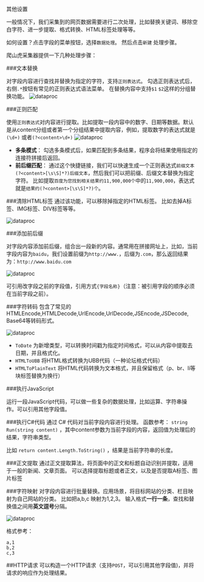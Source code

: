 其他设置

一般情况下，我们采集到的网页数据需要进行二次处理，比如替换关键词、移除空白字符、进一步提取、格式转换、HTML标签处理等等。  

如何设置？点击字段的菜单按钮，选择`数据处理`。 然后点击`新建` 处理步骤。  

爬山虎采集器提供一下几种处理步骤：

###文本替换

对字段内容进行查找并替换为指定的字符，支持`正则表达式`。 勾选正则表达式后，右侧`.*`按钮有常见的正则表达式语法菜单。 在替换内容中支持`$1` `$2`这样的分组替换功能。
![dataproc](img/dataproc_2.png)

###正则匹配

使用`正则表达式`对内容进行提取。比如提取一段内容中的数字、日期等数据。默认是从content分组或者第一个分组结果中提取内容，例如，提取数字的表达式就是`(\d+)` 或者`(?<content>\d+)`
![dataproc](img/dataproc_3.png)

* **多条模式**： 勾选多条模式后，如果匹配到多条结果，程序会将结果使用指定的连接符拼接后返回。
* **前后缀匹配**： 通过这个快捷链接，我们可以快速生成一个正则表达式`前缀文本(?<content>[\s\S]*?)后缀文本`，然后我们可以把前缀、后缀文本替换为指定字符。 
比如提取`百度为您找到相关结果约11,900,000个`中的`11,900,000`，表达式就是`结果约(?<content>[\s\S]*?)个`。


###清除HTML标签
通过该功能，可以移除掉指定的HTML标签。 比如去掉A标签、IMG标签、DIV标签等等。

![dataproc](img/dataproc_4.png)


###添加前后缀

对字段内容添加前后缀，组合出一段新的内容。通常用在拼接网址上，比如，当前字段内容为`baidu`，我们设置前缀为`http://www.`，后缀为`.com`，那么返回结果为：`http://www.baidu.com`

![dataproc](img/dataproc_5.png)

可引用改字段之前的字段值，引用方式`{字段名称}`（注意：被引用字段的顺序必须在当前字段之前）。  


###字符转码
包含了常见的HTMLEncode,HTMLDecode,UrlEncode,UrlDecode,JSEncode,JSDecode, Base64等转码形式。

![dataproc](img/dataproc_6.png)

* `ToDate` 为新增类型，可以转换时间戳为指定时间格式，可以从内容中提取去日期，并且格式化。
* `HTMLToUBB` 将HTML格式转换为UBB代码（一种论坛格式代码）
* `HTMLToPlainText` 将HTML代码转换为文本格式，并且保留格式（p、br、li等块标签替换为换行）


###执行JavaScript

运行一段JavaScript代码，可以做一些复杂的数据处理，比如运算、字符串操作。可以引用其他字段值。


###执行C#代码
通过 C# 代码对当前字段内容进行处理。
函数参考： `string Run(string content)` ，其中content参数为当前字段的内容，返回值为处理后的结果，字符串类型。

比如 `return content.Length.ToString()` ，结果是当前字符串的长度。

###正文提取
通过正文提取算法，将页面中的正文和标题自动识别并提取，适用于一般的新闻、文章页面。 可以选择提取标题或者正文，以及是否提取A标签、图片标签

###字符映射
对字段内容进行批量替换。应用场景，将目标网站的分类、栏目映射为自己网站的分类。 比如把a,b,c 映射为1,2,3。 
输入格式**一行一条**，查找和替换值之间用**英文逗号**分隔。

![dataproc](img/dataproc_7.png)

格式参考：
```
a,1
b,2
c,3
```

##HTTP请求
可以构造一个HTTP请求（支持`POST`，可以引用其他字段值)，并将请求的响应作为处理结果。 
